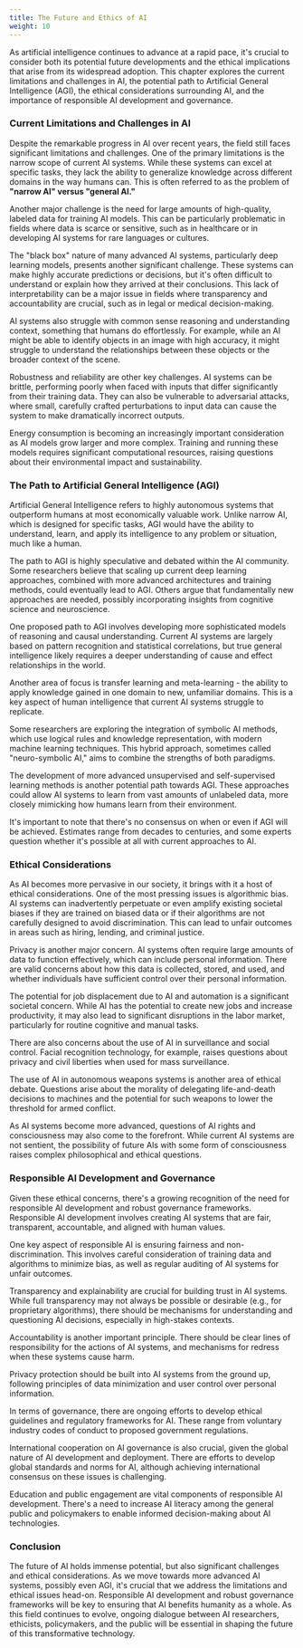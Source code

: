 ```yaml
---
title: The Future and Ethics of AI
weight: 10
---
```


As artificial intelligence continues to advance at a rapid pace, it's crucial to consider both its potential future developments and the ethical implications that arise from its widespread adoption. This chapter explores the current limitations and challenges in AI, the potential path to Artificial General Intelligence (AGI), the ethical considerations surrounding AI, and the importance of responsible AI development and governance.

### Current Limitations and Challenges in AI

Despite the remarkable progress in AI over recent years, the field still faces significant limitations and challenges. One of the primary limitations is the narrow scope of current AI systems. While these systems can excel at specific tasks, they lack the ability to generalize knowledge across different domains in the way humans can. This is often referred to as the problem of **"narrow AI" versus "general AI."**

Another major challenge is the need for large amounts of high-quality, labeled data for training AI models. This can be particularly problematic in fields where data is scarce or sensitive, such as in healthcare or in developing AI systems for rare languages or cultures.

The "black box" nature of many advanced AI systems, particularly deep learning models, presents another significant challenge. These systems can make highly accurate predictions or decisions, but it's often difficult to understand or explain how they arrived at their conclusions. This lack of interpretability can be a major issue in fields where transparency and accountability are crucial, such as in legal or medical decision-making.

AI systems also struggle with common sense reasoning and understanding context, something that humans do effortlessly. For example, while an AI might be able to identify objects in an image with high accuracy, it might struggle to understand the relationships between these objects or the broader context of the scene.

Robustness and reliability are other key challenges. AI systems can be brittle, performing poorly when faced with inputs that differ significantly from their training data. They can also be vulnerable to adversarial attacks, where small, carefully crafted perturbations to input data can cause the system to make dramatically incorrect outputs.

Energy consumption is becoming an increasingly important consideration as AI models grow larger and more complex. Training and running these models requires significant computational resources, raising questions about their environmental impact and sustainability.

### The Path to Artificial General Intelligence (AGI)

Artificial General Intelligence refers to highly autonomous systems that outperform humans at most economically valuable work. Unlike narrow AI, which is designed for specific tasks, AGI would have the ability to understand, learn, and apply its intelligence to any problem or situation, much like a human.

The path to AGI is highly speculative and debated within the AI community. Some researchers believe that scaling up current deep learning approaches, combined with more advanced architectures and training methods, could eventually lead to AGI. Others argue that fundamentally new approaches are needed, possibly incorporating insights from cognitive science and neuroscience.

One proposed path to AGI involves developing more sophisticated models of reasoning and causal understanding. Current AI systems are largely based on pattern recognition and statistical correlations, but true general intelligence likely requires a deeper understanding of cause and effect relationships in the world.

Another area of focus is transfer learning and meta-learning - the ability to apply knowledge gained in one domain to new, unfamiliar domains. This is a key aspect of human intelligence that current AI systems struggle to replicate.

Some researchers are exploring the integration of symbolic AI methods, which use logical rules and knowledge representation, with modern machine learning techniques. This hybrid approach, sometimes called "neuro-symbolic AI," aims to combine the strengths of both paradigms.

The development of more advanced unsupervised and self-supervised learning methods is another potential path towards AGI. These approaches could allow AI systems to learn from vast amounts of unlabeled data, more closely mimicking how humans learn from their environment.

It's important to note that there's no consensus on when or even if AGI will be achieved. Estimates range from decades to centuries, and some experts question whether it's possible at all with current approaches to AI.

### Ethical Considerations

As AI becomes more pervasive in our society, it brings with it a host of ethical considerations. One of the most pressing issues is algorithmic bias. AI systems can inadvertently perpetuate or even amplify existing societal biases if they are trained on biased data or if their algorithms are not carefully designed to avoid discrimination. This can lead to unfair outcomes in areas such as hiring, lending, and criminal justice.

Privacy is another major concern. AI systems often require large amounts of data to function effectively, which can include personal information. There are valid concerns about how this data is collected, stored, and used, and whether individuals have sufficient control over their personal information.

The potential for job displacement due to AI and automation is a significant societal concern. While AI has the potential to create new jobs and increase productivity, it may also lead to significant disruptions in the labor market, particularly for routine cognitive and manual tasks.

There are also concerns about the use of AI in surveillance and social control. Facial recognition technology, for example, raises questions about privacy and civil liberties when used for mass surveillance.

The use of AI in autonomous weapons systems is another area of ethical debate. Questions arise about the morality of delegating life-and-death decisions to machines and the potential for such weapons to lower the threshold for armed conflict.

As AI systems become more advanced, questions of AI rights and consciousness may also come to the forefront. While current AI systems are not sentient, the possibility of future AIs with some form of consciousness raises complex philosophical and ethical questions.

### Responsible AI Development and Governance

Given these ethical concerns, there's a growing recognition of the need for responsible AI development and robust governance frameworks. Responsible AI development involves creating AI systems that are fair, transparent, accountable, and aligned with human values.

One key aspect of responsible AI is ensuring fairness and non-discrimination. This involves careful consideration of training data and algorithms to minimize bias, as well as regular auditing of AI systems for unfair outcomes.

Transparency and explainability are crucial for building trust in AI systems. While full transparency may not always be possible or desirable (e.g., for proprietary algorithms), there should be mechanisms for understanding and questioning AI decisions, especially in high-stakes contexts.

Accountability is another important principle. There should be clear lines of responsibility for the actions of AI systems, and mechanisms for redress when these systems cause harm.

Privacy protection should be built into AI systems from the ground up, following principles of data minimization and user control over personal information.

In terms of governance, there are ongoing efforts to develop ethical guidelines and regulatory frameworks for AI. These range from voluntary industry codes of conduct to proposed government regulations.

International cooperation on AI governance is also crucial, given the global nature of AI development and deployment. There are efforts to develop global standards and norms for AI, although achieving international consensus on these issues is challenging.

Education and public engagement are vital components of responsible AI development. There's a need to increase AI literacy among the general public and policymakers to enable informed decision-making about AI technologies.

### Conclusion

The future of AI holds immense potential, but also significant challenges and ethical considerations. As we move towards more advanced AI systems, possibly even AGI, it's crucial that we address the limitations and ethical issues head-on. Responsible AI development and robust governance frameworks will be key to ensuring that AI benefits humanity as a whole. As this field continues to evolve, ongoing dialogue between AI researchers, ethicists, policymakers, and the public will be essential in shaping the future of this transformative technology.